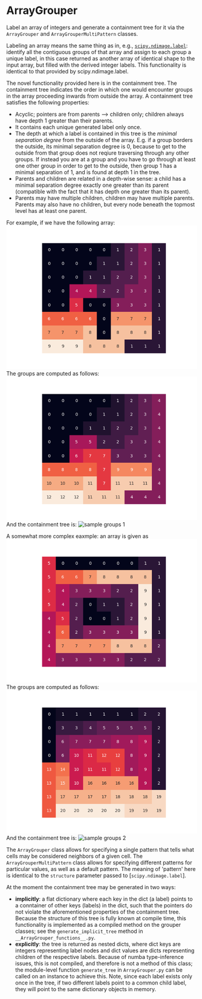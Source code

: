 # ArrayGrouper

Label an array of integers and generate a containment tree for it via the `ArrayGrouper` and `ArrayGrouperMultiPattern` classes.

Labeling an array means the same thing as in, e.g., [`scipy.ndimage.label`](https://docs.scipy.org/doc/scipy/reference/generated/scipy.ndimage.label.html): identify all the contiguous groups of that array and assign to each group a unique label, in this case returned as another array of identical shape to the input array, but filled with the derived integer labels. This functionality is identical to that provided by scipy.ndimage.label.

The novel functionality provided here is in the containment tree. The containment tree indicates the order in which one would encounter groups in the array proceeding inwards from outside the array. A containment tree satisfies the following properties:
* Acyclic; pointers are from parents --> children only; children always have depth 1 greater than their parents.
* It contains each unique generated label only once.
* The depth at which a label is contained in this tree is the *minimal separation degree* from the outside of the array. E.g. if a group borders the outside, its minimal separation degree is 0, because to get to the outside from that group does not reqiure traversing through any other groups. If instead you are at a group and you have to go through at least one other group in order to get to the outside, then group 1 has a minimal separation of 1, and is found at depth 1 in the tree.
* Parents and children are related in a depth-wise sense: a child has a minimal separation degree exactly one greater than its parent (compatible with the fact that it has depth one greater than its parent).
* Parents may have multiple children, children may have multiple parents. Parents may also have no children, but every node beneath the topmost level has at least one parent.

For example, if we have the following array:
![sample array 1](https://github.com/Eli-mas/common/blob/master/algo/Graph/array_group/imgs/sample%20array%201.png)
The groups are computed as follows:
![sample groups 1](https://github.com/Eli-mas/common/blob/master/algo/Graph/array_group/imgs/sample%20groups%201.png)
And the containment tree is:
![sample groups 1](imgs/https://github.com/Eli-mas/common/blob/master/algo/Graph/array_group/imgs/sample%20containment%20tree%201.png)

A somewhat more complex eaxmple: an array is given as
![sample array 2](https://github.com/Eli-mas/common/blob/master/algo/Graph/array_group/imgs/sample%20array%202.png)
The groups are computed as follows:
![sample groups 2](https://github.com/Eli-mas/common/blob/master/algo/Graph/array_group/imgs/sample%20groups%202.png)
And the containment tree is:
![sample groups 2](imgs/https://github.com/Eli-mas/common/blob/master/algo/Graph/array_group/imgs/sample%20containment%20tree%202.png)

The `ArrayGrouper` class allows for specifying a single pattern that tells what cells may be considered neighbors of a given cell. The `ArrayGrouperMultiPattern` class allows for specifying different patterns for particular values, as well as a default pattern. The meaning of 'pattern' here is identical to the `structure` parameter passed to [`scipy.ndimage.label`].

At the moment the containment tree may be generated in two ways:
* **implicitly**: a flat dictionary where each key in the dict (a label) points to a conntainer of other keys (labels) in the dict, such that the pointers do not violate the aforementioned properties of the containment tree. Because the structure of this tree is fully known at compile time, this functionality is implemented as a compiled method on the grouper classes; see the `generate_implicit_tree` method in `__ArrayGrouper_functions__.py`.
* **explicitly**: the tree is returned as nested dicts, where dict keys are integers representing label nodes and dict values are dicts representing children of the respective labels. Because of numba type-inference issues, this is not compiled, and therefore is not a method of this class; the module-level function `generate_tree` in `ArrayGrouper.py` can be called on an instance to achieve this. Note, since each label exists only once in the tree, if two different labels point to a common child label, they will point to the same dictionary objects in memory.